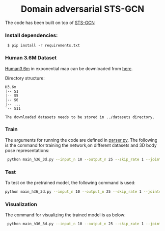 <div align="center">
<h1>Domain adversarial STS-GCN</h1>
</div>

The code has been built on top of [STS-GCN](https://github.com/FraLuca/STSGCN)

 ### Install dependencies:
```
 $ pip install -r requirements.txt
```

 ### Human 3.6M Dataset

[Human3.6m](http://vision.imar.ro/human3.6m/description.php) in exponential map can be downloaded from [here](http://www.cs.stanford.edu/people/ashesh/h3.6m.zip).
 
Directory structure: 
```shell script
H3.6m
|-- S1
|-- S5
|-- S6
|-- ...
`-- S11
```

```
The downloaded datasets needs to be stored in ../datasets directory.
```

 ### Train
The arguments for running the code are defined in [parser.py](utils/parser.py). The following is the command for training the network,on different datasets and 3D body pose representations:
 
```bash
 python main_h36_3d.py --input_n 10 --output_n 25 --skip_rate 1 --joints_to_consider 22 
 ```

 ### Test
 To test on the pretrained model, the following command is used:
 ```bash
 python main_h36_3d.py --input_n 10 --output_n 25 --skip_rate 1 --joints_to_consider 22 --mode test --model_path ./checkpoints/CKPT_3D_H36M
  ```


### Visualization
The command for visualizing the trained model is as below:
 ```bash
  python main_h36_3d.py --input_n 10 --output_n 25 --skip_rate 1 --joints_to_consider 22 --mode viz --model_path ./checkpoints/CKPT_3D_H36M --n_viz 5
 ```



